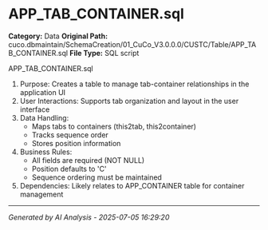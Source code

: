 # APP_TAB_CONTAINER.sql

**Category:** Data
**Original Path:** cuco.dbmaintain/SchemaCreation/01_CuCo_V3.0.0.0/CUSTC/Table/APP_TAB_CONTAINER.sql
**File Type:** SQL script

APP_TAB_CONTAINER.sql
1. Purpose: Creates a table to manage tab-container relationships in the application UI
2. User Interactions: Supports tab organization and layout in the user interface
3. Data Handling:
   - Maps tabs to containers (this2tab, this2container)
   - Tracks sequence order
   - Stores position information
4. Business Rules:
   - All fields are required (NOT NULL)
   - Position defaults to 'C'
   - Sequence ordering must be maintained
5. Dependencies: Likely relates to APP_CONTAINER table for container management

---
*Generated by AI Analysis - 2025-07-05 16:29:20*
